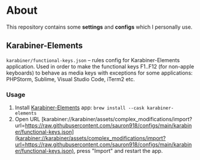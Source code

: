# About

This repository contains some **settings** and **configs** which I personally use.

## Karabiner-Elements

`karabiner/functional-keys.json` – rules config for Karabiner-Elements application. Used in order to make the functional keys F1..F12 (for non-apple keyboards) to behave as media keys with exceptions for some applications: PHPStorm, Sublime, Visual Studio Code, iTerm2 etc.  

### Usage

1. Install [Karabiner-Elements](https://karabiner-elements.pqrs.org/) app: 
   `brew install --cask karabiner-elements`
2. Open URL [karabiner://karabiner/assets/complex_modifications/import?url=https://raw.githubusercontent.com/sauron918/configs/main/karabiner/functional-keys.json](karabiner://karabiner/assets/complex_modifications/import?url=https://raw.githubusercontent.com/sauron918/configs/main/karabiner/functional-keys.json), press "Import" and restart the app. 


